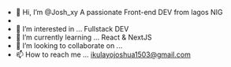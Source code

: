 - 👋 Hi, I’m @Josh_xy A passionate Front-end DEV from lagos NIG
- 
- 👀 I’m interested in ... Fullstack DEV 
- 🌱 I’m currently learning ... React & NextJS
- 💞️ I’m looking to collaborate on ...
- 📫 How to reach me ... ikulayojoshua1503@gmail.com

<!---
Saviourjr/Saviourjr is a ✨ special ✨ repository because its `README.md` (this file) appears on your GitHub profile.
You can click the Preview link to take a look at your changes.
--->

